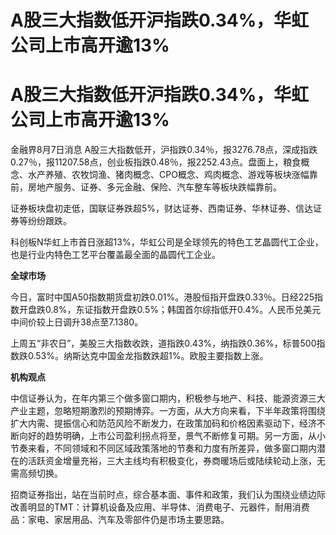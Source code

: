 # A股三大指数低开沪指跌0.34%，华虹公司上市高开逾13%

# A股三大指数低开沪指跌0.34%，华虹公司上市高开逾13%

金融界8月7日消息
A股三大指数低开，沪指跌0.34％，报3276.78点，深成指跌0.27％，报11207.58点，创业板指跌0.48％，报2252.43点。盘面上，粮食概念、水产养殖、农牧饲渔、猪肉概念、CPO概念、鸡肉概念、游戏等板块涨幅靠前，房地产服务、证券、多元金融、保险、汽车整车等板块跌幅靠前。

证券板块盘初走低，国联证券跌超5%，财达证券、西南证券、华林证券、信达证券等纷纷跟跌。

科创板N华虹上市首日涨超13%，华虹公司是全球领先的特色工艺晶圆代工企业，也是行业内特色工艺平台覆盖最全面的晶圆代工企业。

**全球市场**

今日，富时中国A50指数期货盘初跌0.01%。港股恒指开盘跌0.33％。日经225指数开盘跌0.8%，东证指数开盘跌0.5%；韩国首尔综指低开0.4%。人民币兑美元中间价较上日调升38点至7.1380。

上周五“非农日”，美股三大指数收跌，道指跌0.43%，纳指跌0.36%，标普500指数跌0.53%。纳斯达克中国金龙指数跌超1%。欧股主要指数上涨。

**机构观点**

中信证券认为，在年内第三个做多窗口期内，积极参与地产、科技、能源资源三大产业主题，忽略短期激烈的预期博弈。一方面，从大方向来看，下半年政策将围绕扩大内需、提振信心和防范风险不断发力，在政策加码和价格因素驱动下，经济不断向好的趋势明确，上市公司盈利拐点将至，景气不断修复可期。另一方面，从小节奏来看，不同领域和不同区域政策落地的节奏和力度有所差异，做多窗口期内潜在的活跃资金增量充裕，三大主线均有积极变化，券商暖场后或陆续轮动上涨，无需高频切换。

招商证券指出，站在当前时点，综合基本面、事件和政策，我们认为围绕业绩边际改善明显的TMT：计算机设备及应用、半导体、消费电子、元器件，耐用消费品：家电、家居用品、汽车及零部件仍是市场主要思路。

